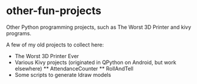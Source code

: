 # other-fun-projects
Other Python programming projects, such as The Worst 3D Printer and kivy programs.

A few of my old projects to collect here:

* The Worst 3D Printer Ever
* Various Kivy projects (originated in QPython on Android, but work elsewhere)
** AttendanceCounter
** RollAndTell
* Some scripts to generate ldraw models
